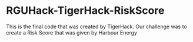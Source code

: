 # RGUHack-TigerHack-RiskScore
This is the final code that was created by TigerHack. Our challenge was to create a Risk Score that was given by Harbour Energy 
